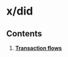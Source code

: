 <!-- order: 0 title: Did Overview parent: title: "did" -->

# x/did

## Contents

1. **[Transaction flows](01_txs_flows.md)**
